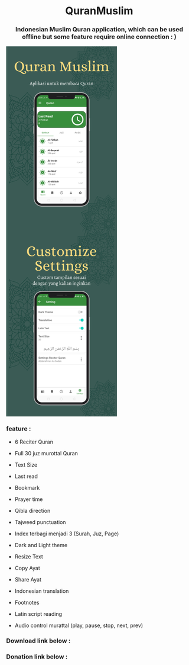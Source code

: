 <h1 align="center">QuranMuslim</h1>
<h3 align="center">Indonesian Muslim Quran application, which can be used offline but some feature require online connection : )</h3>
<p align="left">
<a href="https://github.com/simplecode01/QuranMuslimBackUp" target="blank"><img align="center" src="https://github.com/simplecode01/save/blob/main/1.png" alt="simplecode01" height="500" width="300" /></a>
<a href="https://github.com/simplecode01/QuranMuslimBackUp" target="blank"><img align="center" src="https://github.com/simplecode01/save/blob/main/3.png" alt="simplecode01" height="500" width="300" /></a>

</p>
<h3 align="left">feature : </h3>

- 6 Reciter Quran

- Full 30 juz murottal Quran

- Text Size

- Last read

- Bookmark

- Prayer time

- Qibla direction

- Tajweed punctuation

- Index terbagi menjadi 3 (Surah, Juz, Page)

- Dark and Light theme

- Resize Text

- Copy Ayat

- Share Ayat

- Indonesian translation

- Footnotes

- Latin script reading

- Audio control murattal (play, pause, stop, next, prev)

<h3 align="left">Download link below : </h3>

<h3 align="left">Donation link below : </h3>
